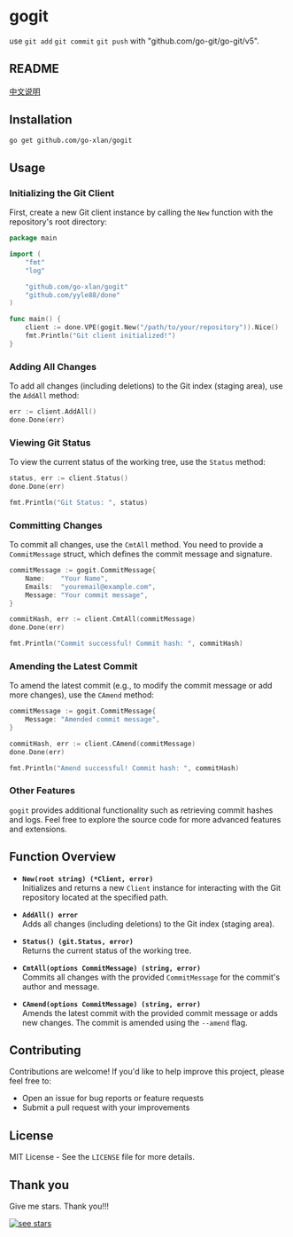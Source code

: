 # gogit
use `git add` `git commit` `git push` with "github.com/go-git/go-git/v5".

## README
[中文说明](README.zh.md)

## Installation

```bash
go get github.com/go-xlan/gogit
```

## Usage

### Initializing the Git Client

First, create a new Git client instance by calling the `New` function with the repository's root directory:

```go
package main

import (
	"fmt"
	"log"

	"github.com/go-xlan/gogit"
	"github.com/yyle88/done"
)

func main() {
	client := done.VPE(gogit.New("/path/to/your/repository")).Nice()
	fmt.Println("Git client initialized!")
}
```

### Adding All Changes

To add all changes (including deletions) to the Git index (staging area), use the `AddAll` method:

```go
err := client.AddAll()
done.Done(err)
```

### Viewing Git Status

To view the current status of the working tree, use the `Status` method:

```go
status, err := client.Status()
done.Done(err)

fmt.Println("Git Status: ", status)
```

### Committing Changes

To commit all changes, use the `CmtAll` method. You need to provide a `CommitMessage` struct, which defines the commit message and signature.

```go
commitMessage := gogit.CommitMessage{
	Name:    "Your Name",
	Emails:  "youremail@example.com",
	Message: "Your commit message",
}

commitHash, err := client.CmtAll(commitMessage)
done.Done(err)

fmt.Println("Commit successful! Commit hash: ", commitHash)
```

### Amending the Latest Commit

To amend the latest commit (e.g., to modify the commit message or add more changes), use the `CAmend` method:

```go
commitMessage := gogit.CommitMessage{
	Message: "Amended commit message",
}

commitHash, err := client.CAmend(commitMessage)
done.Done(err)

fmt.Println("Amend successful! Commit hash: ", commitHash)
```

### Other Features

`gogit` provides additional functionality such as retrieving commit hashes and logs. Feel free to explore the source code for more advanced features and extensions.

## Function Overview

- **`New(root string) (*Client, error)`**  
  Initializes and returns a new `Client` instance for interacting with the Git repository located at the specified path.

- **`AddAll() error`**  
  Adds all changes (including deletions) to the Git index (staging area).

- **`Status() (git.Status, error)`**  
  Returns the current status of the working tree.

- **`CmtAll(options CommitMessage) (string, error)`**  
  Commits all changes with the provided `CommitMessage` for the commit's author and message.

- **`CAmend(options CommitMessage) (string, error)`**  
  Amends the latest commit with the provided commit message or adds new changes. The commit is amended using the `--amend` flag.

## Contributing

Contributions are welcome! If you'd like to help improve this project, please feel free to:

- Open an issue for bug reports or feature requests
- Submit a pull request with your improvements

## License

MIT License - See the `LICENSE` file for more details.

## Thank you

Give me stars. Thank you!!!

[![see stars](https://starchart.cc/go-xlan/gogit.svg?variant=adaptive)](https://starchart.cc/go-xlan/gogit)
